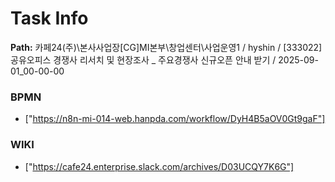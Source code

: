 # Task Info

**Path:** 카페24(주)\본사사업장\[CG]MI본부\창업센터\사업운영1 / hyshin / [333022] 공유오피스 경쟁사 리서치 및 현장조사 _ 주요경쟁사 신규오픈 안내 받기 / 2025-09-01_00-00-00

### BPMN
- ["https://n8n-mi-014-web.hanpda.com/workflow/DyH4B5aOV0Gt9gaF"]

### WIKI
- ["https://cafe24.enterprise.slack.com/archives/D03UCQY7K6G"]

